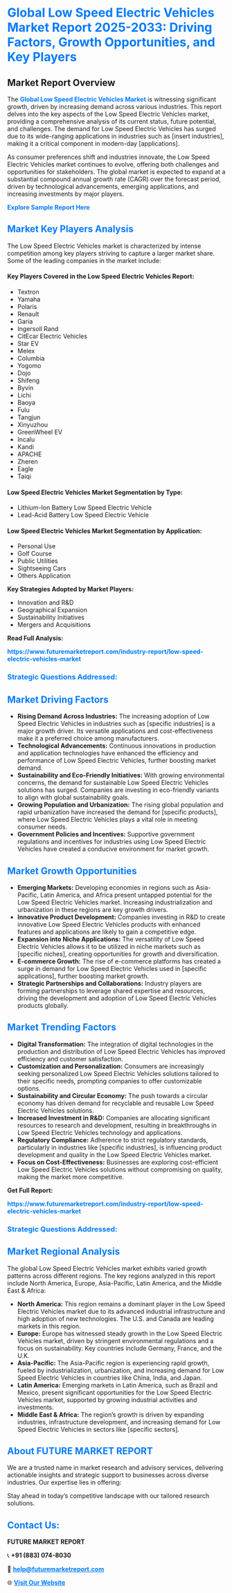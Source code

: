 <h1 style="color: #007BFF;">Global Low Speed Electric Vehicles Market Report 2025-2033: Driving Factors, Growth Opportunities, and Key Players</h1>

<section id="overview">
<h2>Market Report Overview</h2>
<p>The <a href="https://www.futuremarketreport.com/industry-report/low-speed-electric-vehicles-market" style="color: #007BFF; text-decoration: none;"><strong>Global Low Speed Electric Vehicles Market</strong></a> is witnessing significant growth, driven by increasing demand across various industries. This report delves into the key aspects of the Low Speed Electric Vehicles market, providing a comprehensive analysis of its current status, future potential, and challenges. The demand for Low Speed Electric Vehicles has surged due to its wide-ranging applications in industries such as [insert industries], making it a critical component in modern-day [applications].</p>
<p>As consumer preferences shift and industries innovate, the Low Speed Electric Vehicles market continues to evolve, offering both challenges and opportunities for stakeholders. The global market is expected to expand at a substantial compound annual growth rate (CAGR) over the forecast period, driven by technological advancements, emerging applications, and increasing investments by major players.</p>
</section>

<section id="overview">
<p><a href="https://www.futuremarketreport.com/request-sample/reportId=102316" style="color: #007BFF; text-decoration: none;"><strong>Explore Sample Report Here</strong></a></p>
</section>

<section id="key-players">
<h2 style="color: #007BFF;">Market Key Players Analysis</h2>
<p>The Low Speed Electric Vehicles market is characterized by intense competition among key players striving to capture a larger market share. Some of the leading companies in the market include:</p>
<h4>Key Players Covered in the Low Speed Electric Vehicles Report:</h4>
<ul><li>Textron</li><li>Yamaha</li><li>Polaris</li><li>Renault</li><li>Garia</li><li>Ingersoll Rand</li><li>CitEcar Electric Vehicles</li><li>Star EV</li><li>Melex</li><li>Columbia</li><li>Yogomo</li><li>Dojo</li><li>Shifeng</li><li>Byvin</li><li>Lichi</li><li>Baoya</li><li>Fulu</li><li>Tangjun</li><li>Xinyuzhou</li><li>GreenWheel EV</li><li>Incalu</li><li>Kandi</li><li>APACHE</li><li>Zheren</li><li>Eagle</li><li>Taiqi</li></ul>
<h4>Low Speed Electric Vehicles Market Segmentation by Type:</h4>
<ul><li>Lithium-Ion Battery Low Speed Electric Vehicle</li><li>Lead-Acid Battery Low Speed Electric Vehicle</li></ul>

<h4>Low Speed Electric Vehicles Market Segmentation by Application:</h4>
<ul><li>Personal Use</li><li>Golf Course</li><li>Public Utilities</li><li>Sightseeing Cars</li><li>Others Application</li></ul>
<p><strong>Key Strategies Adopted by Market Players:</strong></p>
<ul>
<li>Innovation and R&D</li>
<li>Geographical Expansion</li>
<li>Sustainability Initiatives</li>
<li>Mergers and Acquisitions</li>
</ul>
</section>

<section>
<p><strong>Read Full Analysis: </strong></p><a href="https://www.futuremarketreport.com/industry-report/low-speed-electric-vehicles-market" style="color: #007BFF; text-decoration: none;"><strong>https://www.futuremarketreport.com/industry-report/low-speed-electric-vehicles-market</strong></a>
<h3 style="color: #007BFF;">Strategic Questions Addressed:</h3>
</section>

<section id="driving-factors">
<h2 style="color: #007BFF;">Market Driving Factors</h2>
<ul>
<li><strong>Rising Demand Across Industries:</strong> The increasing adoption of Low Speed Electric Vehicles in industries such as [specific industries] is a major growth driver. Its versatile applications and cost-effectiveness make it a preferred choice among manufacturers.</li>
<li><strong>Technological Advancements:</strong> Continuous innovations in production and application technologies have enhanced the efficiency and performance of Low Speed Electric Vehicles, further boosting market demand.</li>
<li><strong>Sustainability and Eco-Friendly Initiatives:</strong> With growing environmental concerns, the demand for sustainable Low Speed Electric Vehicles solutions has surged. Companies are investing in eco-friendly variants to align with global sustainability goals.</li>
<li><strong>Growing Population and Urbanization:</strong> The rising global population and rapid urbanization have increased the demand for [specific products], where Low Speed Electric Vehicles plays a vital role in meeting consumer needs.</li>
<li><strong>Government Policies and Incentives:</strong> Supportive government regulations and incentives for industries using Low Speed Electric Vehicles have created a conducive environment for market growth.</li>
</ul>
</section>

<section id="growth-opportunities">
<h2 style="color: #007BFF;">Market Growth Opportunities</h2>
<ul>
<li><strong>Emerging Markets:</strong> Developing economies in regions such as Asia-Pacific, Latin America, and Africa present untapped potential for the Low Speed Electric Vehicles market. Increasing industrialization and urbanization in these regions are key growth drivers.</li>
<li><strong>Innovative Product Development:</strong> Companies investing in R&D to create innovative Low Speed Electric Vehicles products with enhanced features and applications are likely to gain a competitive edge.</li>
<li><strong>Expansion into Niche Applications:</strong> The versatility of Low Speed Electric Vehicles allows it to be utilized in niche markets such as [specific niches], creating opportunities for growth and diversification.</li>
<li><strong>E-commerce Growth:</strong> The rise of e-commerce platforms has created a surge in demand for Low Speed Electric Vehicles used in [specific applications], further boosting market growth.</li>
<li><strong>Strategic Partnerships and Collaborations:</strong> Industry players are forming partnerships to leverage shared expertise and resources, driving the development and adoption of Low Speed Electric Vehicles products globally.</li>
</ul>
</section>

<section id="trending-factors">
<h2 style="color: #007BFF;">Market Trending Factors</h2>
<ul>
<li><strong>Digital Transformation:</strong> The integration of digital technologies in the production and distribution of Low Speed Electric Vehicles has improved efficiency and customer satisfaction.</li>
<li><strong>Customization and Personalization:</strong> Consumers are increasingly seeking personalized Low Speed Electric Vehicles solutions tailored to their specific needs, prompting companies to offer customizable options.</li>
<li><strong>Sustainability and Circular Economy:</strong> The push towards a circular economy has driven demand for recyclable and reusable Low Speed Electric Vehicles solutions.</li>
<li><strong>Increased Investment in R&D:</strong> Companies are allocating significant resources to research and development, resulting in breakthroughs in Low Speed Electric Vehicles technology and applications.</li>
<li><strong>Regulatory Compliance:</strong> Adherence to strict regulatory standards, particularly in industries like [specific industries], is influencing product development and quality in the Low Speed Electric Vehicles market.</li>
<li><strong>Focus on Cost-Effectiveness:</strong> Businesses are exploring cost-efficient Low Speed Electric Vehicles solutions without compromising on quality, making the market more competitive.</li>
</ul>
</section>

<section>
<p><strong>Get Full Report: </strong></p><a href="https://www.futuremarketreport.com/industry-report/low-speed-electric-vehicles-market" style="color: #007BFF; text-decoration: none;"><strong>https://www.futuremarketreport.com/industry-report/low-speed-electric-vehicles-market</strong></a>
<h3 style="color: #007BFF;">Strategic Questions Addressed:</h3>
</section>


<section id="regional-analysis">
<h2 style="color: #007BFF;">Market Regional Analysis</h2>
<p>The global Low Speed Electric Vehicles market exhibits varied growth patterns across different regions. The key regions analyzed in this report include North America, Europe, Asia-Pacific, Latin America, and the Middle East & Africa:</p>
<ul>
<li><strong>North America:</strong> This region remains a dominant player in the Low Speed Electric Vehicles market due to its advanced industrial infrastructure and high adoption of new technologies. The U.S. and Canada are leading markets in this region.</li>
<li><strong>Europe:</strong> Europe has witnessed steady growth in the Low Speed Electric Vehicles market, driven by stringent environmental regulations and a focus on sustainability. Key countries include Germany, France, and the U.K.</li>
<li><strong>Asia-Pacific:</strong> The Asia-Pacific region is experiencing rapid growth, fueled by industrialization, urbanization, and increasing demand for Low Speed Electric Vehicles in countries like China, India, and Japan.</li>
<li><strong>Latin America:</strong> Emerging markets in Latin America, such as Brazil and Mexico, present significant opportunities for the Low Speed Electric Vehicles market, supported by growing industrial activities and investments.</li>
<li><strong>Middle East & Africa:</strong> The region’s growth is driven by expanding industries, infrastructure development, and increasing demand for Low Speed Electric Vehicles in sectors like [specific sectors].</li>
</ul>
</section>

<footer>
<h2 style="color: #007BFF;">About FUTURE MARKET REPORT</h2>
<p>We are a trusted name in market research and advisory services, delivering actionable insights and strategic support to businesses across diverse industries. Our expertise lies in offering:</p>

<p>Stay ahead in today’s competitive landscape with our tailored research solutions.</p>

<h2 style="color: #007BFF;">Contact Us:</h2>
<p><strong>FUTURE MARKET REPORT</strong></p>
<p>📞 <strong>+91 (883) 074-8030</strong></p>
<p>📧 <strong><a href="mailto:help@futuremarketreport.com" style="color: #007BFF;">help@futuremarketreport.com</a></strong></p>
<p>🌐 <strong><a href="https://www.futuremarketreport.com/" style="color: #007BFF;">Visit Our Website</a></strong></p>
</footer>